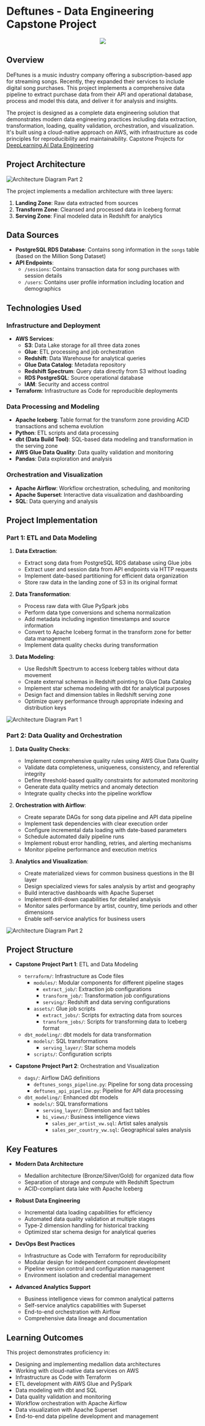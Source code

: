 # Deftunes - Data Engineering Capstone Project

<p align="center">
  <img src="logo.png" />
</p>

## Overview
DeFtunes is a music industry company offering a subscription-based app for streaming songs. Recently, they expanded their services to include digital song purchases. This project implements a comprehensive data pipeline to extract purchase data from their API and operational database, process and model this data, and deliver it for analysis and insights.

The project is designed as a complete data engineering solution that demonstrates modern data engineering practices including data extraction, transformation, loading, quality validation, orchestration, and visualization. It's built using a cloud-native approach on AWS, with infrastructure as code principles for reproducibility and maintainability. Capstone Projects for [DeepLearning.AI Data Engineering]([https://github.com/user/repo/blob/branch/other_file.md](https://www.coursera.org/account/accomplishments/specialization/R4FIB4YN3HZ3))


## Project Architecture

![Architecture Diagram Part 2](Capstone%20Project%20Part%202/images/Capstone-diagram2.png)

The project implements a medallion architecture with three layers:
1. **Landing Zone**: Raw data extracted from sources
2. **Transform Zone**: Cleansed and processed data in Iceberg format
3. **Serving Zone**: Final modeled data in Redshift for analytics

## Data Sources
- **PostgreSQL RDS Database**: Contains song information in the `songs` table (based on the Million Song Dataset)
- **API Endpoints**:
  - `/sessions`: Contains transaction data for song purchases with session details
  - `/users`: Contains user profile information including location and demographics

## Technologies Used

### Infrastructure and Deployment
- **AWS Services**:
  - **S3**: Data Lake storage for all three data zones
  - **Glue**: ETL processing and job orchestration
  - **Redshift**: Data Warehouse for analytical queries
  - **Glue Data Catalog**: Metadata repository
  - **Redshift Spectrum**: Query data directly from S3 without loading
  - **RDS PostgreSQL**: Source operational database
  - **IAM**: Security and access control
- **Terraform**: Infrastructure as Code for reproducible deployments

### Data Processing and Modeling
- **Apache Iceberg**: Table format for the transform zone providing ACID transactions and schema evolution
- **Python**: ETL scripts and data processing
- **dbt (Data Build Tool)**: SQL-based data modeling and transformation in the serving zone
- **AWS Glue Data Quality**: Data quality validation and monitoring
- **Pandas**: Data exploration and analysis

### Orchestration and Visualization
- **Apache Airflow**: Workflow orchestration, scheduling, and monitoring
- **Apache Superset**: Interactive data visualization and dashboarding
- **SQL**: Data querying and analysis

## Project Implementation

### Part 1: ETL and Data Modeling
1. **Data Extraction**:
   - Extract song data from PostgreSQL RDS database using Glue jobs
   - Extract user and session data from API endpoints via HTTP requests
   - Implement date-based partitioning for efficient data organization
   - Store raw data in the landing zone of S3 in its original format

2. **Data Transformation**:
   - Process raw data with Glue PySpark jobs
   - Perform data type conversions and schema normalization
   - Add metadata including ingestion timestamps and source information
   - Convert to Apache Iceberg format in the transform zone for better data management
   - Implement data quality checks during transformation

3. **Data Modeling**:
   - Use Redshift Spectrum to access Iceberg tables without data movement
   - Create external schemas in Redshift pointing to Glue Data Catalog
   - Implement star schema modeling with dbt for analytical purposes
   - Design fact and dimension tables in Redshift serving zone
   - Optimize query performance through appropriate indexing and distribution keys

![Architecture Diagram Part 1](Capstone%20Project%20Part%201/images/Capstone-diagram.png)

### Part 2: Data Quality and Orchestration
1. **Data Quality Checks**:
   - Implement comprehensive quality rules using AWS Glue Data Quality
   - Validate data completeness, uniqueness, consistency, and referential integrity
   - Define threshold-based quality constraints for automated monitoring
   - Generate data quality metrics and anomaly detection
   - Integrate quality checks into the pipeline workflow

2. **Orchestration with Airflow**:
   - Create separate DAGs for song data pipeline and API data pipeline
   - Implement task dependencies with clear execution order
   - Configure incremental data loading with date-based parameters
   - Schedule automated daily pipeline runs
   - Implement robust error handling, retries, and alerting mechanisms
   - Monitor pipeline performance and execution metrics

3. **Analytics and Visualization**:
   - Create materialized views for common business questions in the BI layer
   - Design specialized views for sales analysis by artist and geography
   - Build interactive dashboards with Apache Superset
   - Implement drill-down capabilities for detailed analysis
   - Monitor sales performance by artist, country, time periods and other dimensions
   - Enable self-service analytics for business users

![Architecture Diagram Part 2](Capstone%20Project%20Part%202/images/Capstone-diagram2.png)

## Project Structure
- **Capstone Project Part 1**: ETL and Data Modeling
  - `terraform/`: Infrastructure as Code files
    - `modules/`: Modular components for different pipeline stages
      - `extract_job/`: Extraction job configurations
      - `transform_job/`: Transformation job configurations
      - `serving/`: Redshift and data serving configurations
    - `assets/`: Glue job scripts
      - `extract_jobs/`: Scripts for extracting data from sources
      - `transform_jobs/`: Scripts for transforming data to Iceberg format
  - `dbt_modeling/`: dbt models for data transformation
    - `models/`: SQL transformations
      - `serving_layer/`: Star schema models
    - `scripts/`: Configuration scripts

- **Capstone Project Part 2**: Orchestration and Visualization
  - `dags/`: Airflow DAG definitions
    - `deftunes_songs_pipeline.py`: Pipeline for song data processing
    - `deftunes_api_pipeline.py`: Pipeline for API data processing
  - `dbt_modeling/`: Enhanced dbt models
    - `models/`: SQL transformations
      - `serving_layer/`: Dimension and fact tables
      - `bi_views/`: Business intelligence views
        - `sales_per_artist_vw.sql`: Artist sales analysis
        - `sales_per_country_vw.sql`: Geographical sales analysis

## Key Features
- **Modern Data Architecture**
  - Medallion architecture (Bronze/Silver/Gold) for organized data flow
  - Separation of storage and compute with Redshift Spectrum
  - ACID-compliant data lake with Apache Iceberg
  
- **Robust Data Engineering**
  - Incremental data loading capabilities for efficiency
  - Automated data quality validation at multiple stages
  - Type-2 dimension handling for historical tracking
  - Optimized star schema design for analytical queries
  
- **DevOps Best Practices**
  - Infrastructure as Code with Terraform for reproducibility
  - Modular design for independent component development
  - Pipeline version control and configuration management
  - Environment isolation and credential management
  
- **Advanced Analytics Support**
  - Business intelligence views for common analytical patterns
  - Self-service analytics capabilities with Superset
  - End-to-end orchestration with Airflow
  - Comprehensive data lineage and documentation

## Learning Outcomes
This project demonstrates proficiency in:
- Designing and implementing medallion data architectures
- Working with cloud-native data services on AWS
- Infrastructure as Code with Terraform
- ETL development with AWS Glue and PySpark
- Data modeling with dbt and SQL
- Data quality validation and monitoring
- Workflow orchestration with Apache Airflow
- Data visualization with Apache Superset
- End-to-end data pipeline development and management
